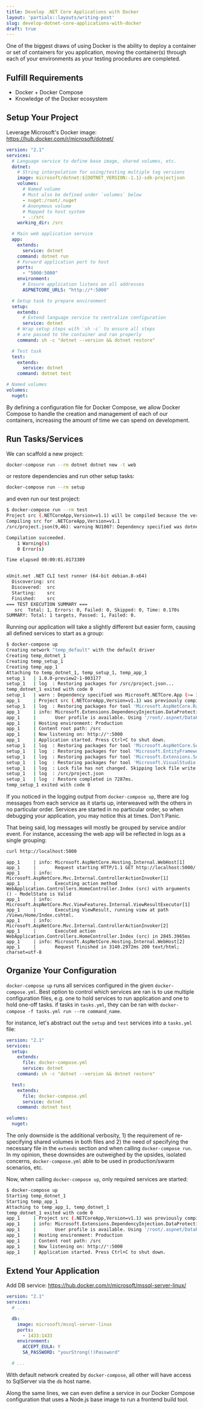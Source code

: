 ```yaml
---
title: Develop .NET Core Applications with Docker
layout: 'partials::layouts/writing-post'
slug: develop-dotnet-core-applications-with-docker
draft: true
---
```


One of the biggest draws of using Docker is the ability to deploy a container or set of containers for you application, moving the container(s) through each of your environments as your testing procedures are completed.

## Fulfill Requirements

* Docker + Docker Compose
* Knowledge of the Docker ecosystem

## Setup Your Project

Leverage Microsoft's Docker image: https://hub.docker.com/r/microsoft/dotnet/

```yaml
version: "2.1"
services:
  # Language service to define base image, shared volumes, etc.
  dotnet:
    # String interpolation for using/testing multiple tag versions
    image: microsoft/dotnet:${DOTNET_VERSION:-1.1}-sdk-projectjson
    volumes:
      # Named volume
      # Must also be defined under `volumes` below
      - nuget:/root/.nuget
      # Anonymous volume
      # Mapped to host system
      - .:/src
    working_dir: /src

  # Main web application service
  app:
    extends:
      service: dotnet
    command: dotnet run
    # Forward application port to host
    ports:
      - "5000:5000"
    environment:
      # Ensure application listens on all addresses
      ASPNETCORE_URLS: "http://*:5000"

  # Setup task to prepare environment
  setup:
    extends:
      # Extend language service to centralize configuration
      service: dotnet
    # Wrap setup steps with `sh -c` to ensure all steps
    # are passed to the container and ran properly
    command: sh -c "dotnet --version && dotnet restore"

  # Test task
  test:
    extends:
      service: dotnet
    command: dotnet test

# Named volumes
volumes:
  nuget:
```

By defining a configuration file for Docker Compose, we allow Docker Compose to handle the creation and management of each of our containers, increasing the amount of time we can spend on development.

## Run Tasks/Services

We can scaffold a new project:

```bash
docker-compose run --rm dotnet dotnet new -t web
```

or restore dependencies and run other setup tasks:

```bash
docker-compose run --rm setup
```

and even run our test project:

```bash
$ docker-compose run --rm test
Project src (.NETCoreApp,Version=v1.1) will be compiled because the version or bitness of the CLI changed since the last build
Compiling src for .NETCoreApp,Version=v1.1
/src/project.json(9,46): warning NU1007: Dependency specified was dotnet-test-xunit >= 1.0.0-rc2-192208-24 but ended up with dotnet-test-xunit 1.0.0-rc2-build10015.

Compilation succeeded.
    1 Warning(s)
    0 Error(s)

Time elapsed 00:00:01.0173389


xUnit.net .NET CLI test runner (64-bit debian.8-x64)
  Discovering: src
  Discovered:  src
  Starting:    src
  Finished:    src
=== TEST EXECUTION SUMMARY ===
   src  Total: 1, Errors: 0, Failed: 0, Skipped: 0, Time: 0.170s
SUMMARY: Total: 1 targets, Passed: 1, Failed: 0.
```

Running our application will take a slightly different but easier form, causing all defined services to start as a group:

```bash
$ docker-compose up
Creating network "temp_default" with the default driver
Creating temp_dotnet_1
Creating temp_setup_1
Creating temp_app_1
Attaching to temp_dotnet_1, temp_setup_1, temp_app_1
setup_1   | 1.0.0-preview2-1-003177
setup_1   | log  : Restoring packages for /src/project.json...
temp_dotnet_1 exited with code 0
setup_1   | warn : Dependency specified was Microsoft.NETCore.App (>= 1.1.0-preview1-001153-00) but ended up with Microsoft.NETCore.App 1.1.0.
app_1     | Project src (.NETCoreApp,Version=v1.1) was previously compiled. Skipping compilation.
setup_1   | log  : Restoring packages for tool 'Microsoft.AspNetCore.Razor.Tools' in /src/project.json...
app_1     | info: Microsoft.Extensions.DependencyInjection.DataProtectionServices[0]
app_1     |       User profile is available. Using '/root/.aspnet/DataProtection-Keys' as key repository; keys will not be encrypted at rest.
app_1     | Hosting environment: Production
app_1     | Content root path: /src
app_1     | Now listening on: http://*:5000
app_1     | Application started. Press Ctrl+C to shut down.
setup_1   | log  : Restoring packages for tool 'Microsoft.AspNetCore.Server.IISIntegration.Tools' in /src/project.json...
setup_1   | log  : Restoring packages for tool 'Microsoft.EntityFrameworkCore.Tools' in /src/project.json...
setup_1   | log  : Restoring packages for tool 'Microsoft.Extensions.SecretManager.Tools' in /src/project.json...
setup_1   | log  : Restoring packages for tool 'Microsoft.VisualStudio.Web.CodeGeneration.Tools' in /src/project.json...
setup_1   | log  : Lock file has not changed. Skipping lock file write. Path: /src/project.lock.json
setup_1   | log  : /src/project.json
setup_1   | log  : Restore completed in 7287ms.
temp_setup_1 exited with code 0
```

If you noticed in the logging output from `docker-compose up`, there are log messages from each service as it starts up, interweaved with the others in no particular order. Services are started in no particular order, so when debugging your application, you may notice this at times. Don't Panic.

That being said, log messages will mostly be grouped by service and/or event. For instance, accessing the web app will be reflected in logs as a single grouping:

```bash
curl http://localhost:5000
```

```
app_1     | info: Microsoft.AspNetCore.Hosting.Internal.WebHost[1]
app_1     |       Request starting HTTP/1.1 GET http://localhost:5000/
app_1     | info: Microsoft.AspNetCore.Mvc.Internal.ControllerActionInvoker[1]
app_1     |       Executing action method WebApplication.Controllers.HomeController.Index (src) with arguments () - ModelState is Valid
app_1     | info: Microsoft.AspNetCore.Mvc.ViewFeatures.Internal.ViewResultExecutor[1]
app_1     |       Executing ViewResult, running view at path /Views/Home/Index.cshtml.
app_1     | info: Microsoft.AspNetCore.Mvc.Internal.ControllerActionInvoker[2]
app_1     |       Executed action WebApplication.Controllers.HomeController.Index (src) in 2845.3965ms
app_1     | info: Microsoft.AspNetCore.Hosting.Internal.WebHost[2]
app_1     |       Request finished in 3140.2972ms 200 text/html; charset=utf-8
```

## Organize Your Configuration

`docker-compose up` runs all services configured in the given `docker-compose.yml`. Best option to control which services are ran is to use multiple configuration files, e.g. one to hold services to run application and one to hold one-off tasks. if tasks in `tasks.yml`, they can be ran with `docker-compose -f tasks.yml run --rm command_name`.

for instance, let's abstract out the `setup` and `test` services into a `tasks.yml` file:

```yaml
version: "2.1"
services:
  setup:
    extends:
      file: docker-compose.yml
      service: dotnet
    command: sh -c "dotnet --version && dotnet restore"

  test:
    extends:
      file: docker-compose.yml
      service: dotnet
    command: dotnet test

volumes:
  nuget:
```

The only downside is the additional verbosity, 1) the requirement of re-specifying shared volumes in both files and 2) the need of specifying the necessary file in the `extends` section and when calling `docker-compose run`. In my opinion, these downsides are outweighed by the upsides, isolated concerns, `docker-compose.yml` able to be used in production/swarm scenarios, etc.

Now, when calling `docker-compose up`, only required services are started:

```bash
$ docker-compose up
Starting temp_dotnet_1
Starting temp_app_1
Attaching to temp_app_1, temp_dotnet_1
temp_dotnet_1 exited with code 0
app_1     | Project src (.NETCoreApp,Version=v1.1) was previously compiled. Skipping compilation.
app_1     | info: Microsoft.Extensions.DependencyInjection.DataProtectionServices[0]
app_1     |       User profile is available. Using '/root/.aspnet/DataProtection-Keys' as key repository; keys will not be encrypted at rest.
app_1     | Hosting environment: Production
app_1     | Content root path: /src
app_1     | Now listening on: http://*:5000
app_1     | Application started. Press Ctrl+C to shut down.
```

## Extend Your Application

Add DB service: https://hub.docker.com/r/microsoft/mssql-server-linux/

```yaml
version: "2.1"
services:
  # ...

  db:
    image: microsoft/mssql-server-linux
    ports:
      - 1433:1433
    environment:
      ACCEPT_EULA: Y
      SA_PASSWORD: "yourStrong(!)Password"

  # ...
```

With default network created by `docker-compose`, all other will have access to SqlServer via the `db` host name.

Along the same lines, we can even define a service in our Docker Compose configuration that uses a Node.js base image to run a frontend build tool.
